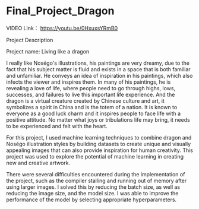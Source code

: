 # Final_Project_Dragon

VIDEO Link：
https://youtu.be/0HxuxsYRmB0

Project Description 

Project name: Living like a dragon

I really like Noségo's illustrations, his paintings are very dreamy, due to the fact that his subject matter is fluid and exists in a space that is both familiar and unfamiliar. He conveys an idea of inspiration in his paintings, which also infects the viewer and inspires them. In many of his paintings, he is revealing a love of life, where people need to go through highs, lows, successes, and failures to live this important life experience. And the dragon is a virtual creature created by Chinese culture and art, it symbolizes a spirit in China and is the totem of a nation. It is known to everyone as a good luck charm and it inspires people to face life with a positive attitude. No matter what joys or tribulations life may bring, it needs to be experienced and felt with the heart.

For this project, I used machine learning techniques to combine dragon and Noségo illustration styles by building datasets to create unique and visually appealing images that can also provide inspiration for human creativity. This project was used to explore the potential of machine learning in creating new and creative artwork.

There were several difficulties encountered during the implementation of the project, such as the compiler stalling and running out of memory after using larger images. I solved this by reducing the batch size, as well as reducing the image size, and the model size. I was able to improve the performance of the model by selecting appropriate hyperparameters.
